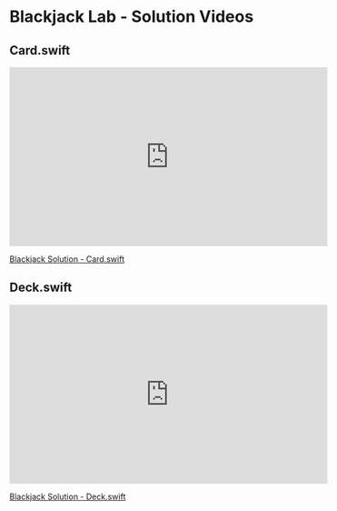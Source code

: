 
# Blackjack Lab - Solution Videos

## Card.swift

<iframe width="560" height="315" src="https://www.youtube.com/embed/PdKLhfAvWlA?rel=0&modestbranding=1" frameborder="0" allowfullscreen></iframe><p><a href="https://www.youtube.com/watch?v=PdKLhfAvWlA">Blackjack Solution - Card.swift</a></p>


## Deck.swift

<iframe width="560" height="315" src="https://www.youtube.com/embed/Wi3WP6g3jGs?rel=0&modestbranding=1" frameborder="0" allowfullscreen></iframe><p><a href="https://www.youtube.com/watch?v=Wi3WP6g3jGs">Blackjack Solution - Deck.swift</a></p>
